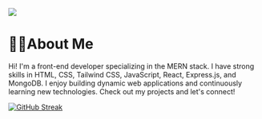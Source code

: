 ![](https://i.ibb.co/kyM7FML/Black-and-White-Gradient-Personal-Linked-In-Banner.png)

# 🧑‍💻About Me
Hi! I'm a front-end developer specializing in the MERN stack. I have strong skills in HTML, CSS, Tailwind CSS, JavaScript, React, Express.js, and MongoDB. I enjoy building dynamic web applications and continuously learning new technologies. Check out my projects and let's connect!


[![GitHub Streak](https://streak-stats.demolab.com?user=shakurShirajul&theme=dark&hide_border=true)](https://git.io/streak-stats)

